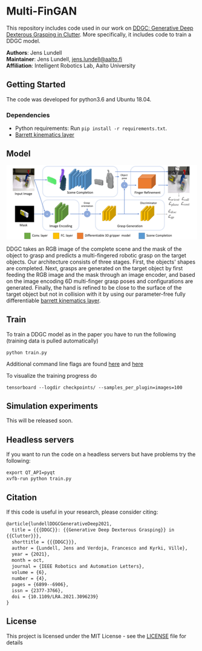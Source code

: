 # Multi-FinGAN

This repository includes code used in our work on [DDGC: Generative Deep Dexterous Grasping in Clutter](https://ieeexplore.ieee.org/stamp/stamp.jsp?tp=&arnumber=9483683). More specifically, it includes code to train a DDGC model.

**Authors**: Jens Lundell\
**Maintainer**: Jens Lundell, jens.lundell@aalto.fi  
**Affiliation**: Intelligent Robotics Lab, Aalto University

## Getting Started

The code was developed for python3.6 and Ubuntu 18.04.

### Dependencies

- Python requirements: Run `pip install -r requirements.txt`.
- [Barrett kinematics layer](https://github.com/aalto-intelligent-robotics/pytorch_barrett_hand_forward_kinematics_layer)

## Model

<img src='images/architecture.png'>

DDGC takes an RGB image of the complete scene and the mask of the object to grasp and predicts a multi-fingered robotic grasp on the target objects. Our architecture consists of three stages. First, the objects' shapes are completed. Next, grasps are generated on the target object by first feeding the RGB image and the mask through an image encoder, and based on the image encoding 6D multi-finger grasp poses and configurations are generated. Finally, the hand is refined to be close to the surface of the target object but not in collision with it by using our parameter-free fully differentiable [barrett kinematics layer](https://github.com/aalto-intelligent-robotics/pytorch_barrett_hand_forward_kinematics_layer).  

## Train

To train a DDGC model as in the paper you have to run the following (training data is pulled automatically)

```
python train.py 
```

Additional command line flags are found [here](options/base_options.py) and [here](options/train_options.py)

To visualize the training progress do

```
tensorboard --logdir checkpoints/ --samples_per_plugin=images=100
```

## Simulation experiments

This will be released soon.

## Headless servers

If you want to run the code on a headless servers but have problems try the following:

```
export QT_API=pyqt
xvfb-run python train.py 
```

## Citation

If this code is useful in your research, please consider citing:

```
@article{lundellDDGCGenerativeDeep2021,
  title = {{{DDGC}}: {{Generative Deep Dexterous Grasping}} in {{Clutter}}},
  shorttitle = {{{DDGC}}},
  author = {Lundell, Jens and Verdoja, Francesco and Kyrki, Ville},
  year = {2021},
  month = oct,
  journal = {IEEE Robotics and Automation Letters},
  volume = {6},
  number = {4},
  pages = {6899--6906},
  issn = {2377-3766},
  doi = {10.1109/LRA.2021.3096239}
}
```

## License

This project is licensed under the MIT License - see the [LICENSE](LICENSE) file for details

